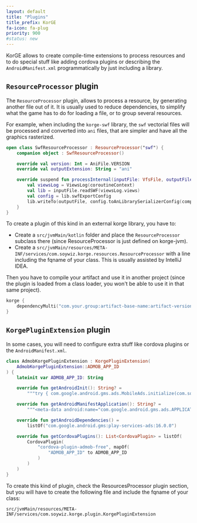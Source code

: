 ```yaml
---
layout: default
title: "Plugins"
title_prefix: KorGE
fa-icon: fa-plug
priority: 900
#status: new
---
```


KorGE allows to create compile-time extensions to process resources and to do special stuff
like adding cordova plugins or describing the `AndroidManifest.xml` programmatically by just including
a library.

## `ResourceProcessor` plugin

The `ResourceProcessor` plugin, allows to process a resource, by generating another file out of it.
It is usually used to reduce dependencies, to simplify what the game has to do for loading a file,
or to group several resources.

For example, when including the `korge-swf` library, the `swf` vectorial files will be processed
and converted into `ani` files, that are simpler and have all the graphics rasterized. 

```kotlin
open class SwfResourceProcessor : ResourceProcessor("swf") {
	companion object : SwfResourceProcessor()

	override val version: Int = AniFile.VERSION
	override val outputExtension: String = "ani"

	override suspend fun processInternal(inputFile: VfsFile, outputFile: VfsFile) {
		val viewsLog = ViewsLog(coroutineContext)
		val lib = inputFile.readSWF(viewsLog.views)
		val config = lib.swfExportConfig
		lib.writeTo(outputFile, config.toAnLibrarySerializerConfig(compression = 1.0))
	}
}
```

To create a plugin of this kind in an external korge library, you have to:

* Create a `src/jvmMain/kotlin` folder and place the `ResourceProcessor` subclass there (since ResourceProcessor is just defined on korge-jvm).
* Create a `src/jvmMain/resources/META-INF/services/com.soywiz.korge.resources.ResourceProcessor` with a line including the fqname of your class. This is usually assisted by IntelliJ IDEA.

Then you have to compile your artifact and use it in another project (since the plugin is loaded from a class loader, you won't be able to use it in that same project).

```kotlin
korge {
    dependencyMulti("com.your.group:artifact-base-name:artifact-version")
}
```

## `KorgePluginExtension` plugin

In some cases, you will need to configure extra stuff like cordova plugins or the `AndroidManifest.xml`. 

```kotlin
class AdmobKorgePluginExtension : KorgePluginExtension(
	AdmobKorgePluginExtension::ADMOB_APP_ID
) {
	lateinit var ADMOB_APP_ID: String

	override fun getAndroidInit(): String? =
		"""try { com.google.android.gms.ads.MobileAds.initialize(com.soywiz.korio.android.androidContext(), ${ADMOB_APP_ID.quoted}) } catch (e: Throwable) { e.printStackTrace() }"""

	override fun getAndroidManifestApplication(): String? =
		"""<meta-data android:name="com.google.android.gms.ads.APPLICATION_ID" android:value=${ADMOB_APP_ID.quoted} >"""

	override fun getAndroidDependencies() =
		listOf("com.google.android.gms:play-services-ads:16.0.0")

	override fun getCordovaPlugins(): List<CordovaPlugin> = listOf(
		CordovaPlugin(
			"cordova-plugin-admob-free", mapOf(
				"ADMOB_APP_ID" to ADMOB_APP_ID
			)
		)
	)
}
```

To create this kind of plugin, check the ResourcesProcessor plugin section, but you will have to create the following file and include the fqname of your class:

`src/jvmMain/resources/META-INF/services/com.soywiz.korge.plugin.KorgePluginExtension`
